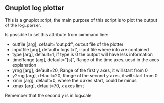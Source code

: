 ## Gnuplot log plotter

This is a gnuplot script, the main purpose of this script is to plot the output of the 
log_parser.

Is possible to set this attribute from command line:
* outfile [arg], default='out.pdf', output file of the plotter
* inputfile [arg], default='logs.txt', input file where info are contained
* type [arg], default=1, if type is 0 the output will have less information
* timeRange [arg], default="[s]", Range of the time axes. uesd in the axes explanation
* yrng [arg], default=20, Range of the first y axes, it will start from 0
* y2rng [arg], default=20, Range of the second y axes, it will start from 0
* xmin [arg], default=0, where the x axes start, could be minus
* xmax [arg], default=70, x axes limit

Remember that the second y is in logscale
